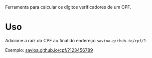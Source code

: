 Ferramenta para calcular os dígitos verificadores de um CPF.

# Uso

Adicione a raiz do CPF ao final do endereço `savioa.github.io/cpf/?`.

Exemplo: [savioa.github.io/cpf/?123456789](https://savioa.github.io/cpf/?123456789)